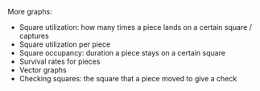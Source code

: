 More graphs:
- Square utilization: how many times a piece lands on a certain square / captures
- Square utilization per piece
- Square occupancy: duration a piece stays on a certain square
- Survival rates for pieces
- Vector graphs
- Checking squares: the square that a piece moved to give a check